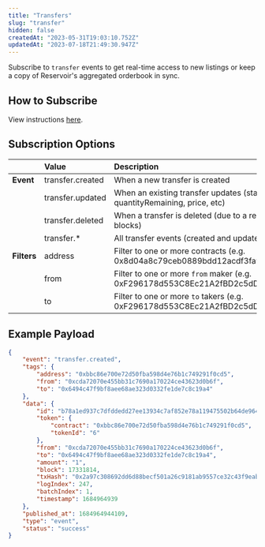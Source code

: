 ```yaml
---
title: "Transfers"
slug: "transfer"
hidden: false
createdAt: "2023-05-31T19:03:10.752Z"
updatedAt: "2023-07-18T21:49:30.947Z"
---
```

Subscribe to `transfer` events to get real-time access to new listings or keep a copy of Reservoir's aggregated orderbook in sync.

## How to Subscribe

View instructions [here](https://docs.reservoir.tools/reference/websockets#interacting-with-the-websocket).

## Subscription Options

|             | Value            | Description                                                                          |
| :---------- | :--------------- | :----------------------------------------------------------------------------------- |
| **Event**   | transfer.created | When a new transfer is created                                                       |
|             | transfer.updated | When an existing transfer updates (status, quantityRemaining, price, etc)            |
|             | transfer.deleted | When a transfer is deleted (due to a re-organization of blocks)                      |
|             | transfer.\*      | All transfer events (created and updated)                                            |
| **Filters** | address          | Filter to one or more contracts (e.g. 0x8d04a8c79ceb0889bdd12acdf3fa9d207ed3ff63)    |
|             | from             | Filter to one or more `from` maker (e.g. 0xF296178d553C8Ec21A2fBD2c5dDa8CA9ac905A00) |
|             | to               | Filter to one or more `to` takers (e.g. 0xF296178d553C8Ec21A2fBD2c5dDa8CA9ac905A00)  |

## Example Payload

```json
{
    "event": "transfer.created",
    "tags": {
        "address": "0xbbc86e700e72d50fba598d4e76b1c749291f0cd5",
        "from": "0xcda72070e455bb31c7690a170224ce43623d0b6f",
        "to": "0x6494c47f9bf8aee68ae323d0332fe1de7c8c19a4"
    },
    "data": {
      	"id": "b78a1ed937c7dfddedd27ee13934c7af852e78a119475502b64de96482be90ca",
        "token": {
            "contract": "0xbbc86e700e72d50fba598d4e76b1c749291f0cd5",
            "tokenId": "6"
        },
        "from": "0xcda72070e455bb31c7690a170224ce43623d0b6f",
        "to": "0x6494c47f9bf8aee68ae323d0332fe1de7c8c19a4",
        "amount": "1",
        "block": 17331814,
        "txHash": "0x2a97c308692dd6d88becf501a26c9181ab9557ce32c43f9eab70a0c6670c25b7",
        "logIndex": 247,
        "batchIndex": 1,
        "timestamp": 1684964939
    },
    "published_at": 1684964944109,
    "type": "event",
    "status": "success"
}
```